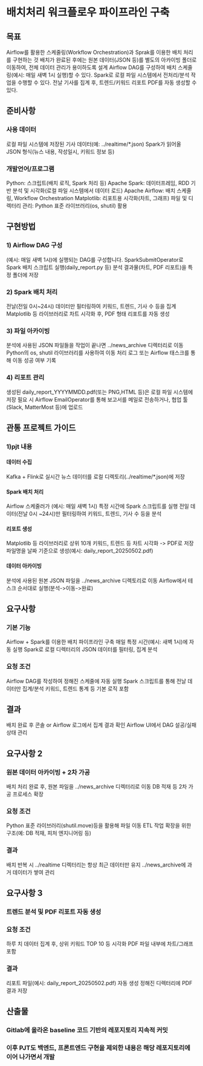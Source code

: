 # 배치처리 워크플로우 파이프라인 구축
## 목표
Airflow를 활용한 스케줄링(Workflow Orchestration)과 Sprak를 이용한 배치 처리를 구현하는 것
배치가 완료된 후에는 원본 데이터(JSON 등)를 별도의 아카이빙 폴더로 이동하여, 전체 데이터 관리가 용이하도록 설계
Airflow DAG를 구성하여 배치 스케줄링(예시: 매일 새벽 1시 실행)할 수 있다.
Spark로 로컬 파일 시스템에서 전처리/분석 작업을 수행할 수 있다.
전날 기사를 집계 후, 트렌드/키워드 리포트 PDF를 자동 생성할 수 있다.
## 준비사항
### 사용 데이터
로컬 파일 시스템에 저장된 기사 데이터(예: ../realtime/*.json)
Spark가 읽어올 JSON 형식(뉴스 내용, 작성일시, 키워드 정보 등)
### 개발언어/프로그램
Python: 스크립트(배치 로직, Spark 처리 등)
Apache Spark: 데이터프레임, RDD 기반 분석 및 시각화(로컬 파일 시스템에서 데이터 로드)
Apache Airflow: 배치 스케줄링, Workflow Orchestration
Matplotlib: 리포트용 시각화(차트, 그래프)
파일 및 디렉터리 관리: Python 표준 라이브러리(os, shutil) 활용
## 구현방법
### 1) Airflow DAG 구성
(예시: 매일 새벽 1시)에 실행되는 DAG를 구성합니다.
SparkSubmitOperator로 Spark 배치 스크립트 실행(daily_report.py 등)
분석 결과물(차트, PDF 리포트)을 특정 폴더에 저장
### 2) Spark 배치 처리
전날(전일 0시~24시) 데이터만 필터링하여 키워드, 트렌드, 기사 수 등을 집계
Matplotlib 등 라이브러리로 차트 시각화 후, PDF 형태 리포트를 자동 생성
### 3) 파일 아카이빙
분석에 사용된 JSON 파일들을 작업이 끝나면 ../news_archive 디렉터리로 이동
Python의 os, shutil 라이브러리를 사용하여 이동 처리
로그 또는 Airflow 태스크를 통해 이동 성공 여부 기록
### 4) 리포트 관리
생성된 daily_report_YYYYMMDD.pdf(또는 PNG,HTML 등)은 로컬 파일 시스템에 저장
필요 시 Airflow EmailOperator를 통해 보고서를 메일로 전송하거나, 협업 툴(Slack, MatterMost 등)에 업로드
## 관통 프로젝트 가이드
### 1)pjt 내용
#### 데이터 수집
Kafka + Flink로 실시간 뉴스 데이터를 로컬 디렉토리(../realtime/*.json)에 저장
#### Spark 배치 처리
Airflow 스케줄러가 (예시: 매일 새벽 1시) 특정 시간에 Spark 스크립트를 실행
전일 데이터(전날 0시 ~24시)만 필터링하여 키워드, 트렌드, 기사 수 등을 분석
#### 리포트 생성
Matplotlib 등 라이브러리로 상위 10개 키워드, 트렌드 등 차트 시각화 -> PDF로 저장
파일명을 날짜 기준으로 생성(예시: daily_report_20250502.pdf)
#### 데이터 아카이빙
분석에 사용된 원본 JSON 파일을 ../news_archive 디렉토리로 이동
Airflow에서 테스크 순서대로 실행(분석->이동->완료)
## 요구사항
### 기본 기능
Airflow + Spark를 이용한 배치 파이프라인 구축
    매일 특정 시간(예시: 새벽 1시)에 자동 실행
    Spark로 로컬 디렉터리의 JSON 데이터를 필터링, 집계 분석
### 요청 조건
Airflow DAG를 작성하여 정해진 스케줄에 자동 실행
Spark 스크립트를 통해 전날 데이터만 집계/분석
키워드, 트렌드 통계 등 기본 로직 포함
## 결과
배치 완료 후 콘솔 or Airflow 로그에서 집계 결과 확인
Airflow UI에서 DAG 설공/실패 상태 관리

## 요구사항 2
### 원본 데이터 아카이빙 + 2차 가공
배치 처리 완료 후, 원본 파일을 ../news_archive 디렉터리로 이동
DB 적재 등 2차 가공 프로세스 확장
### 요청 조건
Python 표준 라이브러리(shutil.move)등을 활용해 파일 이동
ETL 작업 확장을 위한 구조(예: DB 적재, 피처 엔지니어링 등)
### 결과
배치 반복 시 ../realtime 디렉터리는 항상 최근 데이터만 유지
../news_archive에 과거 데이터가 쌓여 관리

## 요구사항 3
### 트렌드 분석 및 PDF 리포트 자동 생성
### 요청 조건
하루 치 데이터 집계 후, 상위 키워드 TOP 10 등 시각화
PDF 파일 내부에 차트/그래프 포함
### 결과
리포트 파일(예시: daily_report_20250502.pdf) 자동 생성
정해진 디렉터리에 PDF 결과 저장

## 산출물
### Gitlab에 올라온 baseline 코드 기반의 레포지토리 지속적 커밋
### 이후 PJT도 백엔드, 프론트엔드 구현을 제외한 내용은 해당 레포지토리에 이어 나가면서 개발